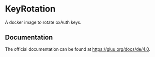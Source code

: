 # KeyRotation

A docker image to rotate oxAuth keys.

## Documentation

The official documentation can be found at https://gluu.org/docs/de/4.0.
